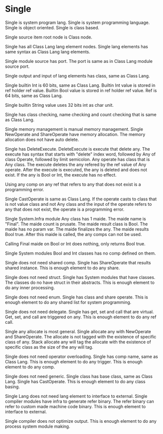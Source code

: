 # Single

Single is system program lang.
Single is system programming language.
Single is object oriented.
Single is class based.

Single source item root node is Class node.

Single has all Class Lang lang element nodes.
Single lang elements has same syntax as Class Lang lang elements.

Single module source has port.
The port is same as in Class Lang module source port.

Single output and input of lang elements has class, same as Class Lang.

Single builtin Int is 60 bits, same as Class Lang.
Builtin Int value is stored in ref holder ref value.
Builtin Bool value is stored in ref holder ref value.
Ref is 64 bits, same as Class Lang.

Single builtin String value uses 32 bits int as char unit.

Single has class checking, name checking and count checking that is same as Class Lang.

Single memory management is manual memory management.
Single NewOperate and ShareOperate have memory allocation.
The memory allocation does not have auto delete.

Single has DeleteExecute.
DeleteExecute is execute that delete any.
The execute has syntax that starts with "delete" index word, 
followed by Any of class Operate, followed by limit semicolon.
Any operate has class that is Any class.
The execute deletes the any refered by the ref value of Any operate.
After the execute is executed, the any is deleted and does not exist.
If the any is Bool or Int, the execute has no effect.

Using any comp on any ref that refers to any that does not exist is a programming error.

Single CastOperate is same as Class Lang.
If the operate casts to class that is not value class and not Any class and 
the input of the operate refers to any that does not exist, 
the operate is a programming error.

Single System.Infra module Any class has 1 maide.
The maide name is "Final".
The maide count is prusate.
The maide result class is Bool.
The maide has no param var.
The maide finalizes the any.
The maide results Bool true.
After this maide is called, the any comps can not be used.

Calling Final maide on Bool or Int does nothing, only returns Bool true. 

Single System modules Bool and Int classes has no comp defined on them.

Single does not need shared comp.
Single has ShareOperate that results shared instance.
This is enough element to do any share.

Single does not need struct.
Single has System modules that have classes.
The classes do no have struct in their abstracts.
This is enough element to do any inner processing.

Single does not need enum.
Single has class and share operate.
This is enough element to do any shared list for system programming.

Single does not need delegate.
Single has get, set and call that are virtual.
Get, set, and call are triggered on any.
This is enough element to do any ref call.

Single any allocate is most general.
Single allocate any with NewOperate and ShareOperate.
The allocate is not tagged with the existence of specific class of any.
Stack allocate any will tag the allocate with the existence of specific class as the size of the any will tag.

Single does not need operator overloading.
Single has comp name, same as Class Lang.
This is enough element to do any trigger.
This is enough element to do any comp.

Single does not need generic.
Single class has base class, same as Class Lang.
Single has CastOperate.
This is enough element to do any class basing.

Single Lang does not need lang element to interface to external.
Single compiler modules have infra to generate refer binary.
The refer binary can refer to custom made machine code binary.
This is enough element to interface to external.

Single compiler does not optimize output.
This is enough element to do any process system module making.